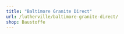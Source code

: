 ```yaml
---
title: "Baltimore Granite Direct"
url: /lutherville/baltimore-granite-direct/
shop: Baustoffe
---
```

